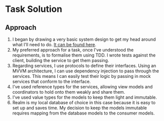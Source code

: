 #  Task Solution

## Approach

1. I began by drawing a very basic system design to get my head around what I'll need to do. [It can be found here](https://share.icloud.com/photos/056qkYex_i6WjxEBQsRpKteJg).
2. My preferred approach for a task, once I've understood the requirements, is to formalise them using TDD. I wrote tests against the client, building the service to get them passing.
3. Regarding services, I use protocols to define their interfaces. Using an MVVM architecture, I can use dependency injection to pass through the services. This means I can easily test their logic by passing in mock services that conform to the interface.
4. I've used reference types for the services, allowing view models and coordinators to hold onto them weakly and share them.
5. I've used value types for the models to keep them light and immutable.
6. Realm is my local database of choice in this case because it is easy to set up and saves time. My decision to keep the models immutable requires mapping from the database models to the consumer models.
